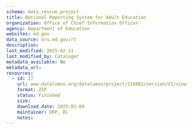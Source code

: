 ```yaml
---
schema: data_rescue_project 
title: National Reporting System for Adult Education
organization: Office of Chief Information Officer
agency: Department of Education
websites: ed.gov
data_source: nrs.ed.gov/rt
description: 
last_modified: 2025-02-11
last_modified_by: Cataloger
metadata_available: No
metadata_url: 
resources:
  - id: 17
    url: www.datalumos.org/datalumos/project/218801/version/V1/view
    format: ZIP
    status: Finished
    size: 
    download_date: 2025-02-09
    maintainer: DRP, DL
    notes: 
---
```

